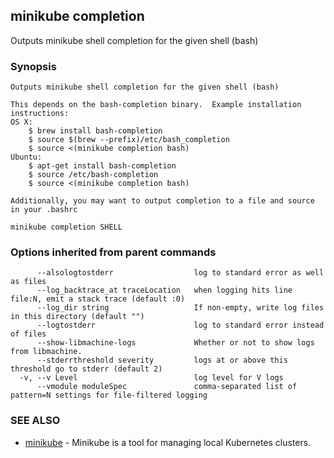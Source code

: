 ## minikube completion

Outputs minikube shell completion for the given shell (bash)

### Synopsis



	Outputs minikube shell completion for the given shell (bash)

	This depends on the bash-completion binary.  Example installation instructions:
	OS X:
		$ brew install bash-completion
		$ source $(brew --prefix)/etc/bash_completion
		$ source <(minikube completion bash)
	Ubuntu:
		$ apt-get install bash-completion
		$ source /etc/bash-completion
		$ source <(minikube completion bash)

	Additionally, you may want to output completion to a file and source in your .bashrc


```
minikube completion SHELL
```

### Options inherited from parent commands

```
      --alsologtostderr                  log to standard error as well as files
      --log_backtrace_at traceLocation   when logging hits line file:N, emit a stack trace (default :0)
      --log_dir string                   If non-empty, write log files in this directory (default "")
      --logtostderr                      log to standard error instead of files
      --show-libmachine-logs             Whether or not to show logs from libmachine.
      --stderrthreshold severity         logs at or above this threshold go to stderr (default 2)
  -v, --v Level                          log level for V logs
      --vmodule moduleSpec               comma-separated list of pattern=N settings for file-filtered logging
```

### SEE ALSO
* [minikube](minikube.md)	 - Minikube is a tool for managing local Kubernetes clusters.

